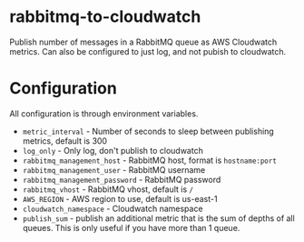 # rabbitmq-to-cloudwatch

Publish number of messages in a RabbitMQ queue as AWS Cloudwatch metrics. Can also be configured to just log, and not pubish to cloudwatch.

# Configuration

All configuration is through environment variables.

- `metric_interval` - Number of seconds to sleep between publishing metrics, default is 300
- `log_only` - Only log, don't publish to cloudwatch
- `rabbitmq_management_host` - RabbitMQ host, format is `hostname:port`
- `rabbitmq_management_user` - RabbitMQ username
- `rabbitmq_management_password` - RabbitMQ password
- `rabbitmq_vhost` - RabbitMQ vhost, default is `/`
- `AWS_REGION` - AWS region to use, default is us-east-1
- `cloudwatch_namespace` - Cloudwatch namespace
- `publish_sum` - publish an additional metric that is the sum of depths of all queues. This is only useful if you have more than 1 queue.
